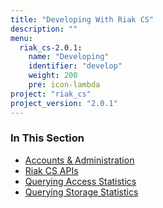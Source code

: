 ```yaml
---
title: "Developing With Riak CS"
description: ""
menu:
  riak_cs-2.0.1:
    name: "Developing"
    identifier: "develop"
    weight: 200
    pre: icon-lambda
project: "riak_cs"
project_version: "2.0.1"
---
```


### In This Section

- [Accounts & Administration](../references/appendices/http-admin/)
- [Riak CS APIs](../references/apis)
- [Querying Access Statistics](../cookbooks/querying-access-statistics/)
- [Querying Storage Statistics](../cookbooks/querying-storage-statistics/)
